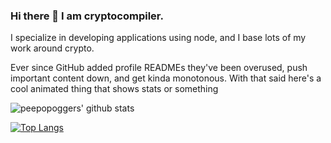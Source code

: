 ### Hi there 👋 I am cryptocompiler.

I specialize in developing applications using node, and I base lots of my work around crypto.

Ever since GitHub added profile READMEs they've been overused, push important content down, and get kinda monotonous.
With that said here's a cool animated thing that shows stats or something

![peepopoggers' github stats](https://github-readme-stats.vercel.app/api?username=peepopoggers)

[![Top Langs](https://github-readme-stats.vercel.app/api/top-langs/?username=peepopoggers&layout=compact)](https://github.com/anuraghazra/github-readme-stats)
